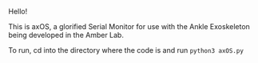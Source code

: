 Hello!

This is axOS, a glorified Serial Monitor for use with the Ankle Exoskeleton being developed in the Amber Lab.

To run, cd into the directory where the code is and run
`python3 axOS.py`
